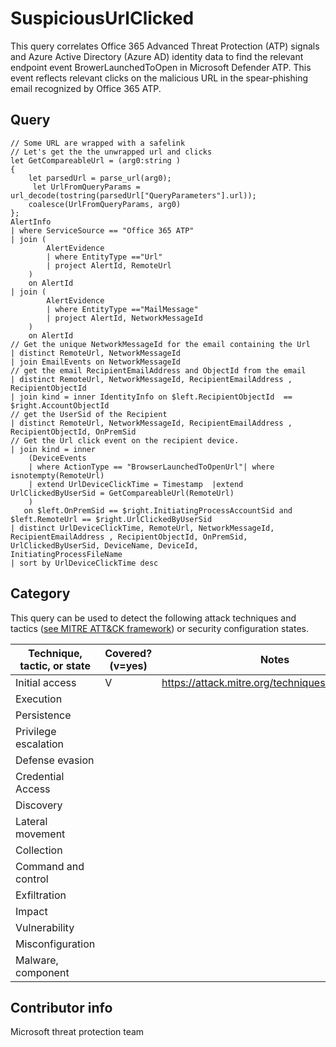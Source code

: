 
# SuspiciousUrlClicked  

This query correlates Office 365 Advanced Threat Protection (ATP) signals and Azure Active Directory (Azure AD) identity data to find the relevant endpoint event BrowerLaunchedToOpen in Microsoft Defender ATP.
This event reflects relevant clicks on the malicious URL in the spear-phishing email recognized by Office 365 ATP. 

## Query

```
// Some URL are wrapped with a safelink
// Let's get the the unwrapped url and clicks 
let GetCompareableUrl = (arg0:string ) 
{ 
    let parsedUrl = parse_url(arg0);
     let UrlFromQueryParams = url_decode(tostring(parsedUrl["QueryParameters"].url));
    coalesce(UrlFromQueryParams, arg0)
};
AlertInfo
| where ServiceSource == "Office 365 ATP"
| join (
        AlertEvidence
        | where EntityType =="Url"
        | project AlertId, RemoteUrl 
    )
    on AlertId
| join (
        AlertEvidence
        | where EntityType =="MailMessage"
        | project AlertId, NetworkMessageId 
    )
    on AlertId
// Get the unique NetworkMessageId for the email containing the Url
| distinct RemoteUrl, NetworkMessageId
| join EmailEvents on NetworkMessageId
// get the email RecipientEmailAddress and ObjectId from the email 
| distinct RemoteUrl, NetworkMessageId, RecipientEmailAddress , RecipientObjectId
| join kind = inner IdentityInfo on $left.RecipientObjectId  == $right.AccountObjectId 
// get the UserSid of the Recipient
| distinct RemoteUrl, NetworkMessageId, RecipientEmailAddress , RecipientObjectId, OnPremSid 
// Get the Url click event on the recipient device.
| join kind = inner  
    (DeviceEvents 
    | where ActionType == "BrowserLaunchedToOpenUrl"| where isnotempty(RemoteUrl) 
    | extend UrlDeviceClickTime = Timestamp  |extend UrlClickedByUserSid = GetCompareableUrl(RemoteUrl) 
    ) 
   on $left.OnPremSid == $right.InitiatingProcessAccountSid and $left.RemoteUrl == $right.UrlClickedByUserSid
| distinct UrlDeviceClickTime, RemoteUrl, NetworkMessageId, RecipientEmailAddress , RecipientObjectId, OnPremSid, UrlClickedByUserSid, DeviceName, DeviceId, 
InitiatingProcessFileName 
| sort by UrlDeviceClickTime desc  
```
## Category

This query can be used to detect the following attack techniques and tactics ([see MITRE ATT&CK framework](https://attack.mitre.org/)) or security configuration states.

| Technique, tactic, or state | Covered? (v=yes) | Notes |
|------------------------|----------|-------|
| Initial access | V | https://attack.mitre.org/techniques/T1566/002/ |
| Execution |  |  |
| Persistence |  |  | 
| Privilege escalation |  |  |
| Defense evasion |  |  | 
| Credential Access |  |  | 
| Discovery |  |  | 
| Lateral movement |  |  | 
| Collection |  |  | 
| Command and control |  |  | 
| Exfiltration |  |  | 
| Impact |  |  |
| Vulnerability |  |  |
| Misconfiguration |  |  |
| Malware, component |  |  |


## Contributor info

Microsoft threat protection team
